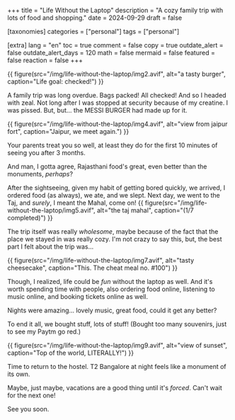 +++
title = "Life Without the Laptop"
description = "A cozy family trip with lots of food and shopping."
date = 2024-09-29
draft = false

[taxonomies]
categories = ["personal"]
tags = ["personal"]

[extra]
lang = "en"
toc = true
comment = false
copy = true
outdate_alert = false
outdate_alert_days = 120
math = false
mermaid = false
featured = false
reaction = false
+++

{{ figure(src="/img/life-without-the-laptop/img2.avif", alt="a tasty burger", caption="Life goal: checked!") }}

A family trip was long overdue. Bags packed! All checked! And so I headed with zeal. Not long after I was stopped at security because of my creatine. I was pissed. But, but... the MESSI BURGER had made up for it.

{{ figure(src="/img/life-without-the-laptop/img4.avif", alt="view from jaipur fort", caption="Jaipur, we meet again.") }}

Your parents treat you so well, at least they do for the first 10 minutes of seeing you after 3 months.

And man, I gotta agree, Rajasthani food's great, even better than the monuments, *perhaps*?

After the sightseeing, given my habit of getting bored quickly, we arrived, I ordered food (as always), we ate, and we slept. Next day, we went to the Taj, and *surely*, I meant the Mahal, come on!
{{ figure(src="/img/life-without-the-laptop/img5.avif", alt="the taj mahal", caption="(1/7 completed)") }}

The trip itself was really *wholesome*, maybe because of the fact that the place we stayed in was really cozy. I'm not crazy to say this, but, the best part I felt about the trip was...

{{ figure(src="/img/life-without-the-laptop/img7.avif", alt="tasty cheesecake", caption="This. The cheat meal no. #100") }}

Though, I realized, life could be *fun* without the laptop as well. And it's worth spending time with people, also ordering food online, listening to music online, and booking tickets online as well.

Nights were amazing... lovely music, great food, could it get any better?

To end it all, we bought stuff, lots of stuff! (Bought too many souvenirs, just to see my Paytm go red.)

{{ figure(src="/img/life-without-the-laptop/img9.avif", alt="view of sunset", caption="Top of the world, LITERALLY!") }}

Time to return to the hostel. T2 Bangalore at night feels like a monument of its own.

Maybe, just maybe, vacations are a good thing until it's *forced*. Can't wait for the next one! 

See you soon.
